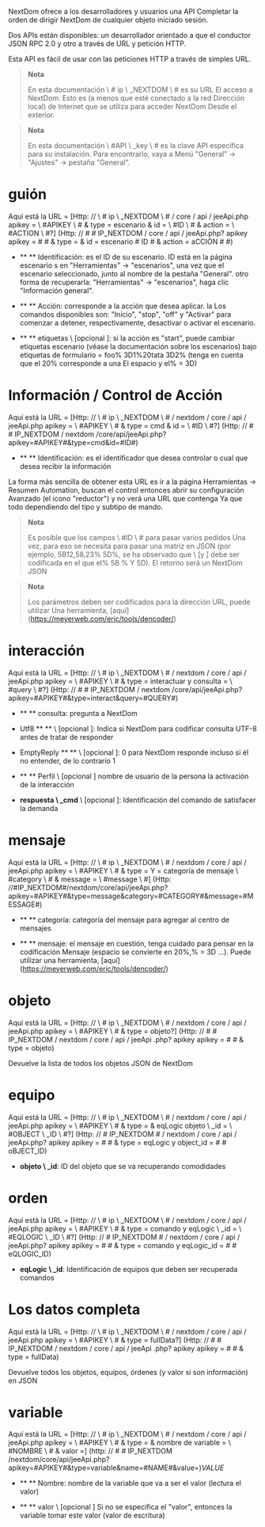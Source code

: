 NextDom ofrece a los desarrolladores y usuarios una API
Completar la orden de dirigir NextDom de cualquier objeto
iniciado sesión.

Dos APIs están disponibles: un desarrollador orientado a que el conductor
JSON RPC 2.0 y otro a través de URL y petición HTTP.

Esta API es fácil de usar con las peticiones HTTP a través de simples
URL.

> **Nota**
>
> En esta documentación \ # ip \ _NEXTDOM \ # es su URL
> El acceso a NextDom. Esto es (a menos que esté conectado a la red
> Dirección local) de Internet que se utiliza para acceder NextDom
> Desde el exterior.

> **Nota**
>
> En esta documentación \ #API \ _key \ # es la clave
> API específica para su instalación. Para encontrarlo, vaya a
> Menú "General" → "Ajustes" → pestaña "General".

guión
========

Aquí está la URL =
[Http: // \ # ip \ _NEXTDOM \ # / core / api / jeeApi.php apikey = \ #APIKEY \ # & type = escenario & id = \ #ID \ # & action = \ #ACTION \ #?] (Http: // # # IP_NEXTDOM / core / api / jeeApi.php? apikey apikey = # # & type = & id = escenario # ID # & action = aCCIÓN # #)

-   ** ** Identificación: es el ID de su escenario. ID está en la
    página escenario s en "Herramientas" → "escenarios", una vez que el
    escenario seleccionado, junto al nombre de la pestaña "General". otro
    forma de recuperarla: "Herramientas" → "escenarios", haga clic
    "Información general".

-   ** ** Acción: corresponde a la acción que desea aplicar. la
    Los comandos disponibles son: "Inicio", "stop", "off" y
    "Activar" para comenzar a detener, respectivamente, desactivar o
    activar el escenario.

-   ** ** etiquetas \ [opcional \]: si la acción es "start", puede cambiar
    etiquetas escenario (véase la documentación sobre los escenarios) bajo
    etiquetas de formulario = foo% 3D1%20tata 3D2% (tenga en cuenta que el 20% corresponde a una
    El espacio y el% = 3D)

Información / Control de Acción
====================

Aquí está la URL =
[Http: // \ # ip \ _NEXTDOM \ # / nextdom / core / api / jeeApi.php apikey = \ #APIKEY \ # & type = cmd & id = \ #ID \ #?] (Http: // # # IP_NEXTDOM / nextdom /core/api/jeeApi.php?apikey=#APIKEY#&type=cmd&id=#ID#)

-   ** ** Identificación: es el identificador que desea controlar o cual
    que desea recibir la información

La forma más sencilla de obtener esta URL es ir a la página Herramientas →
Resumen Automation, buscan el control entonces abrir su configuración
Avanzado (el icono "reductor") y no verá una URL que contenga
Ya que todo dependiendo del tipo y subtipo de
mando.

> **Nota**
>
> Es posible que los campos \ #ID \ # para pasar varios pedidos
> Una vez, para eso se necesita para pasar una matriz en JSON (por ejemplo,
> 5B12,58,23% 5D%, se ha observado que \ [y \] debe ser codificada en el que el% 5B
>% Y 5D). El retorno será un NextDom JSON

> **Nota**
>
> Los parámetros deben ser codificados para la dirección URL, puede utilizar
> Una herramienta, [aquí] (https://meyerweb.com/eric/tools/dencoder/)

interacción
===========

Aquí está la URL =
[Http: // \ # ip \ _NEXTDOM \ # / nextdom / core / api / jeeApi.php apikey = \ #APIKEY \ # & type = interactuar y consulta = \ #query \ #?] (Http: // # # IP_NEXTDOM / nextdom /core/api/jeeApi.php?apikey=#APIKEY#&type=interact&query=#QUERY#)

-   ** ** consulta: pregunta a NextDom

-   Utf8 ** ** \ [opcional \]: Indica si NextDom para codificar consulta
    UTF-8 antes de tratar de responder

-   EmptyReply ** ** \ [opcional \]: 0 para NextDom responde incluso si él
    no entender, de lo contrario 1

-   ** ** Perfil \ [opcional \] nombre de usuario de la persona
    la activación de la interacción

-   **respuesta \ _cmd** \ [opcional \]: Identificación del comando de
    satisfacer la demanda

mensaje
=======

Aquí está la URL =
[Http: // \ # ip \ _NEXTDOM \ # / nextdom / core / api / jeeApi.php apikey = \ #APIKEY \ # & type = Y = categoría de mensaje \ #category \ # & message = \ #message \ #] (Http: //#IP_NEXTDOM#/nextdom/core/api/jeeApi.php?apikey=#APIKEY#&type=message&category=#CATEGORY#&message=#MESSAGE#)

-   ** ** categoría: categoría del mensaje para agregar al centro de mensajes

-   ** ** mensaje: el mensaje en cuestión, tenga cuidado para pensar en la codificación
    Mensaje (espacio se convierte en 20%,% = 3D ...). Puede utilizar una
    herramienta, [aquí] (https://meyerweb.com/eric/tools/dencoder/)

objeto
=====

Aquí está la URL =
[Http: // \ # ip \ _NEXTDOM \ # / nextdom / core / api / jeeApi.php apikey = \ #APIKEY \ # & type = objeto?] (Http: // # # IP_NEXTDOM / nextdom / core / api / jeeApi .php? apikey apikey = # # & type = objeto)

Devuelve la lista de todos los objetos JSON de NextDom

equipo
==========

Aquí está la URL =
[Http: // \ # ip \ _NEXTDOM \ # / nextdom / core / api / jeeApi.php apikey = \ #APIKEY \ # & type = & eqLogic objeto \ _id = \ #OBJECT \ _ID \ #?] (Http: // # IP_NEXTDOM # / nextdom / core / api / jeeApi.php? apikey apikey = # # & type = eqLogic y object_id = # # oBJECT_ID)

-   **objeto \ _id**: ID del objeto que se va recuperando
    comodidades

orden
========

Aquí está la URL =
[Http: // \ # ip \ _NEXTDOM \ # / nextdom / core / api / jeeApi.php apikey = \ #APIKEY \ # & type = comando y eqLogic \ _id = \ #EQLOGIC \ _ID \ #?] (Http: // # IP_NEXTDOM # / nextdom / core / api / jeeApi.php? apikey apikey = # # & type = comando y eqLogic_id = # # eQLOGIC_ID)

-   **eqLogic \ _id**: Identificación de equipos que deben ser recuperada
    comandos

Los datos completa
=========

Aquí está la URL =
[Http: // \ # ip \ _NEXTDOM \ # / nextdom / core / api / jeeApi.php apikey = \ #APIKEY \ # & type = fullData?] (Http: // # # IP_NEXTDOM / nextdom / core / api / jeeApi .php? apikey apikey = # # & type = fullData)

Devuelve todos los objetos, equipos, órdenes (y valor si
son información) en JSON

variable
========

Aquí está la URL =
[Http: // \ # ip \ _NEXTDOM \ # / nextdom / core / api / jeeApi.php apikey = \ #APIKEY \ # & type = & nombre de variable = \ #NOMBRE \ # & valor =] (http: // # # IP_NEXTDOM /nextdom/core/api/jeeApi.php?apikey=#APIKEY#&type=variable&name=#NAME#&value=)*VALUE*

-   ** ** Nombre: nombre de la variable que va a ser el valor (lectura
    el valor)

-   ** ** valor \ [opcional \] Si no se especifica el "valor", entonces la variable
    tomar este valor (valor de escritura)


